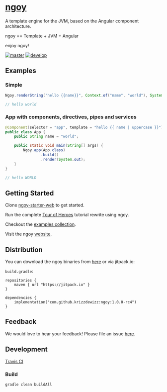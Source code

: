 # [ngoy](https://krizzdewizz.github.io/ngoy-website)


A template engine for the JVM, based on the Angular component architecture.

ngoy == Template + JVM + Angular

enjoy ngoy!

[![master](https://travis-ci.com/krizzdewizz/ngoy.svg?branch=master)](https://travis-ci.com/krizzdewizz/ngoy.svg?branch=master) [![develop](https://travis-ci.com/krizzdewizz/ngoy.svg?branch=develop)](https://travis-ci.com/krizzdewizz/ngoy.svg?branch=develop)

## Examples

### Simple

```java
Ngoy.renderString("hello {{name}}", Context.of("name", "world"), System.out);

// hello world
```

### App with components, directives, pipes and services

```java
@Component(selector = "app", template = "hello {{ name | uppercase }}")
public class App {
    public String name = "world";

    public static void main(String[] args) {
        Ngoy.app(App.class)
                .build()
                .render(System.out);
    }
}

// hello WORLD
```

## Getting Started

Clone [ngoy-starter-web](https://github.com/krizzdewizz/ngoy-starter-web) to get started.

Run the complete [Tour of Heroes](https://github.com/krizzdewizz/ngoy-tour-of-heroes) tutorial rewrite using ngoy.

Checkout the [examples collection](https://github.com/krizzdewizz/ngoy-examples).

Visit the ngoy [website](https://krizzdewizz.github.io/ngoy-website).

## Distribution

You can download the ngoy binaries from [here](https://github.com/krizzdewizz/ngoy/releases) or via jitpack.io:

`build.gradle`:
```
repositories {
	maven { url "https://jitpack.io" }
}

dependencies {
	implementation("com.github.krizzdewizz:ngoy:1.0.0-rc4")
}
```

## Feedback

We would love to hear your feedback! Please file an issue [here](https://github.com/krizzdewizz/ngoy/issues).

## Development

[Travis CI](https://travis-ci.com/krizzdewizz/ngoy)

### Build
```
gradle clean buildAll
```

